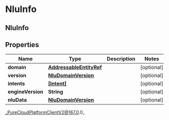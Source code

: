 # NluInfo

## NluInfo

## Properties

|Name | Type | Description | Notes|
|------------ | ------------- | ------------- | -------------|
| **domain** | [**AddressableEntityRef**](AddressableEntityRef) |  | [optional] |
| **version** | [**NluDomainVersion**](NluDomainVersion) |  | [optional] |
| **intents** | [**[Intent]**]([Intent]) |  | [optional] |
| **engineVersion** | **String** |  | [optional] |
| **nluData** | [**NluDomainVersion**](NluDomainVersion) |  | [optional] |



_PureCloudPlatformClientV2@167.0.0_
